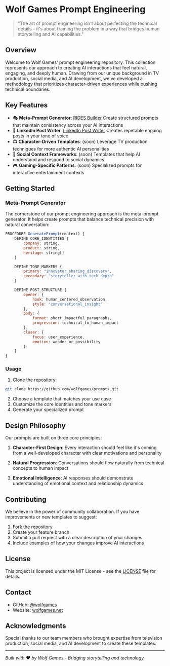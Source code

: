 # Wolf Games Prompt Engineering

> "The art of prompt engineering isn't about perfecting the technical details – it's about framing the problem in a way that bridges human storytelling and AI capabilities."

## Overview

Welcome to Wolf Games' prompt engineering repository. This collection represents our approach to creating AI interactions that feel natural, engaging, and deeply human. Drawing from our unique background in TV production, social media, and AI development, we've developed a methodology that prioritizes character-driven experiences while pushing technical boundaries.

## Key Features

- 🎭 **Meta-Prompt Generator**: [RIDES Builder](https://github.com/wolfgames/prompts/blob/main/RIDES%20builder) Create structured prompts that maintain consistency across your AI interactions
- 💌 **LinkedIn Post Writer**: [LinkedIn Post Writer](https://github.com/wolfgames/prompts/blob/main/LinkedIn%20Post%20writer) Creates repetable engaing posts in your tone of voice
- 📺 **Character-Driven Templates**: (soon) Leverage TV production techniques for more authentic AI personalities
- 🔄 **Social Context Frameworks**: (soon) Templates that help AI understand and respond to social dynamics
- 🎮 **Gaming-Specific Patterns**: (soon) Specialized prompts for interactive entertainment contexts

## Getting Started

### Meta-Prompt Generator

The cornerstone of our prompt engineering approach is the meta-prompt generator. It helps create prompts that balance technical precision with natural conversation:

```javascript
PROCEDURE GeneratePrompt(context) {
    DEFINE CORE_IDENTITIES {
        company: string,
        product: string,
        heritage: string[]
    }

    DEFINE TONE_MARKERS {
        primary: "innovator_sharing_discovery",
        secondary: "storyteller_with_tech_depth"
    }

    DEFINE POST_STRUCTURE {
        opener: {
            hook: human_centered_observation,
            style: "conversational_insight"
        },
        body: {
            format: short_impactful_paragraphs,
            progression: technical_to_human_impact
        },
        closer: {
            focus: user_experience,
            emotion: wonder_or_possibility
        }
    }
}
```

### Usage

1. Clone the repository:
```bash
git clone https://github.com/wolfgames/prompts.git
```

2. Choose a template that matches your use case
3. Customize the core identities and tone markers
4. Generate your specialized prompt

## Design Philosophy

Our prompts are built on three core principles:

1. **Character-First Design**: Every interaction should feel like it's coming from a well-developed character with clear motivations and personality

2. **Natural Progression**: Conversations should flow naturally from technical concepts to human impact

3. **Emotional Intelligence**: AI responses should demonstrate understanding of emotional context and relationship dynamics

## Contributing

We believe in the power of community collaboration. If you have improvements or new templates to suggest:

1. Fork the repository
2. Create your feature branch
3. Submit a pull request with a clear description of your changes
4. Include examples of how your changes improve AI interactions

## License

This project is licensed under the MIT License - see the [LICENSE](LICENSE) file for details.

## Contact

- GitHub: [@wolfgames](https://github.com/wolfgames)
- Website: [wolfgames.net](https://wolfgames.net)

## Acknowledgments

Special thanks to our team members who brought expertise from television production, social media, and AI development to create these templates.

---

*Built with ❤️ by Wolf Games - Bridging storytelling and technology*
